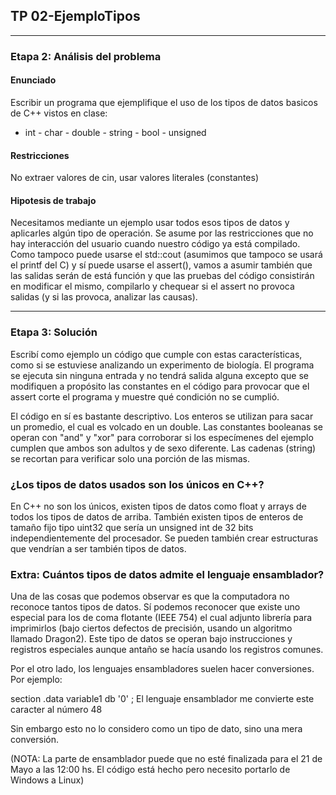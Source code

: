 ## TP 02-EjemploTipos

---

### Etapa 2: Análisis del problema

#### Enunciado
 Escribir un programa que ejemplifique el uso de los tipos de datos basicos de C++ vistos en clase:
- int - char - double - string - bool - unsigned

#### Restricciones
No extraer valores de cin, usar valores literales (constantes)

#### Hipotesis de trabajo

Necesitamos mediante un ejemplo usar todos esos tipos de datos y aplicarles algún tipo de operación. Se asume por
las restricciones que no hay interacción del usuario cuando nuestro código ya está compilado. Como tampoco
puede usarse el std::cout (asumimos que tampoco se usará el printf del C) y sí puede usarse el assert(), vamos a 
asumir también que las salidas serán de está función y que las pruebas del código consistirán en modificar el mismo,
compilarlo y chequear si el assert no provoca salidas (y si las provoca, analizar las causas).


---
### Etapa 3: Solución

Escribí como ejemplo un código que cumple con estas características, como si se estuviese analizando un experimento de biología.
El programa se ejecuta sin ninguna entrada y no tendrá salida alguna excepto que se modifiquen a propósito las constantes en el 
código para provocar que el assert corte el programa y muestre qué condición no se cumplió. 

El código en sí es bastante descriptivo. Los enteros se utilizan para sacar un promedio, el cual es volcado en un double. Las 
constantes booleanas se operan con "and" y "xor" para corroborar si los especímenes del ejemplo cumplen que ambos son adultos y 
de sexo diferente. Las cadenas (string) se recortan para verificar solo una porción de las mismas.

### ¿Los tipos de datos usados son los únicos en C++?

En C++ no son los únicos, existen tipos de datos como float y arrays de todos los tipos de datos de arriba. También existen
tipos de enteros de tamaño fijo tipo uint32 que sería un unsigned int de 32 bits independientemente del procesador. Se pueden
también crear estructuras que vendrían a ser también tipos de datos.

### Extra:  Cuántos tipos de datos admite el lenguaje ensamblador?

Una de las cosas que podemos observar es que la computadora no reconoce tantos tipos de datos. Sí podemos reconocer que
existe uno especial para los de coma flotante (IEEE 754) el cual adjunto librería para imprimirlos (bajo ciertos defectos
de precisión, usando un algoritmo llamado Dragon2). Este tipo de datos se operan bajo instrucciones y registros especiales
aunque antaño se hacía usando los registros comunes. 

Por el otro lado, los lenguajes ensambladores suelen hacer conversiones. Por ejemplo:

section .data
    variable1 db '0'   ; El lenguaje ensamblador me convierte este caracter al número 48
 
 Sin embargo esto no lo considero como un tipo de dato, sino una mera conversión.

(NOTA: La parte de ensamblador puede que no esté finalizada para el 21 de Mayo a las 12:00 hs. El código está hecho
pero necesito portarlo de Windows a Linux)

